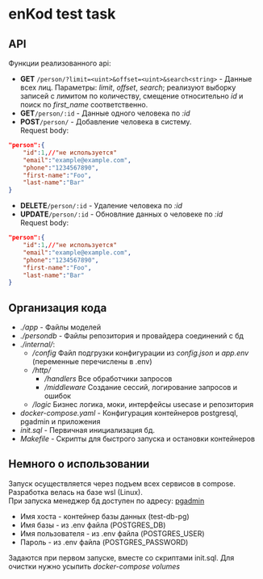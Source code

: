# enKod test task
## API
Функции реализованного api:
- **GET** ```/person/?limit=<uint>&offset=<uint>&search<string>``` - Данные всех лиц. 
Параметры: *limit*, *offset*, *search*; реализуют выборку записей с лимитом по количеству, смещение относительно *id*
и поиск по *first_name* соответственно.
- **GET**```/person/:id``` - Данные одного человека по *:id*
- **POST**```/person/``` - Добавление человека в систему.\
Request body:
```json
"person":{
    "id":1,//"не используется"
    "email":"example@example.com",
    "phone":"1234567890",
    "first-name":"Foo",
    "last-name":"Bar"
}
```
- **DELETE**```/person/:id``` - Удаление человека по *:id*
- **UPDATE**```/person/:id``` - Обновлние данных о человеке по *:id*\
Request body:
```json
"person":{
    "id":1,//"не используется"
    "email":"example@example.com",
    "phone":"1234567890",
    "first-name":"Foo",
    "last-name":"Bar"
}
```
## Организация кода
- *./app* - Файлы моделей
- *./persondb* - Файлы репозитория и провайдера соединений с бд
- *./internal/*:
    - */config* Файл подгрузки конфигурации из *config.json* и *app.env* (переменные перечислены в .env)
    - */http/* 
        - */handlers* Все обработчики запросов
        - */middleware* Создание сессий, логирование запросов и ошибок
    - */logic* Бизнес логика, моки, интерфейсы usecase и репозитория
- *docker-compose.yaml* - Конфигурация контейнеров postgresql, pgadmin и приложения
- *init.sql* - Первичная инициализация бд.
- *Makefile* - Скрипты для быстрого запуска и остановки контейнеров
## Немного о использовании
Запуск осуществляется через подъем всех сервисов в compose.\
Разработка велась на базе wsl (Linux).\
При запуска менеджер бд доступен по адресу: [pgadmin](http://localhost:5050/browser/)
- Имя хоста - контейнер базы данных (test-db-pg)
- Имя базы - из .env файла (POSTGRES_DB)
- Имя пользователя - из .env файла (POSTGRES_USER)
- Пароль - из .env файла (POSTGRES_PASSWORD)


Задаются при первом запуске, вместе со скриптами init.sql.
Для очистки нужно усыпить *docker-compose volumes*
